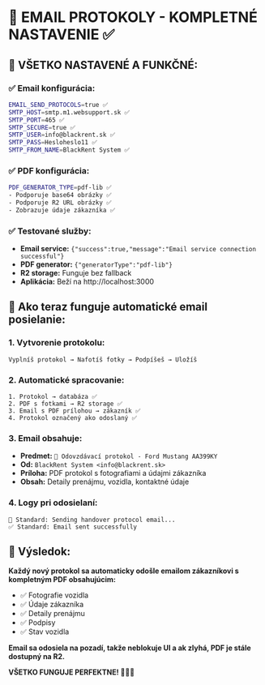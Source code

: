 # 📧 EMAIL PROTOKOLY - KOMPLETNÉ NASTAVENIE ✅

## 🎯 **VŠETKO NASTAVENÉ A FUNKČNÉ:**

### ✅ **Email konfigurácia:**
```bash
EMAIL_SEND_PROTOCOLS=true ✅
SMTP_HOST=smtp.m1.websupport.sk ✅
SMTP_PORT=465 ✅
SMTP_SECURE=true ✅
SMTP_USER=info@blackrent.sk ✅
SMTP_PASS=Hesloheslo11 ✅
SMTP_FROM_NAME=BlackRent System ✅
```

### ✅ **PDF konfigurácia:**
```bash
PDF_GENERATOR_TYPE=pdf-lib ✅
- Podporuje base64 obrázky ✅
- Podporuje R2 URL obrázky ✅
- Zobrazuje údaje zákazníka ✅
```

### ✅ **Testované služby:**
- **Email service:** `{"success":true,"message":"Email service connection successful"}`
- **PDF generator:** `{"generatorType":"pdf-lib"}`
- **R2 storage:** Funguje bez fallback
- **Aplikácia:** Beží na http://localhost:3000

## 🚀 **Ako teraz funguje automatické email posielanie:**

### **1. Vytvorenie protokolu:**
```
Vyplníš protokol → Nafotíš fotky → Podpíšeš → Uložíš
```

### **2. Automatické spracovanie:**
```
1. Protokol → databáza ✅
2. PDF s fotkami → R2 storage ✅
3. Email s PDF prílohou → zákazník ✅
4. Protokol označený ako odoslaný ✅
```

### **3. Email obsahuje:**
- **Predmet:** `📄 Odovzdávací protokol - Ford Mustang AA399KY`
- **Od:** `BlackRent System <info@blackrent.sk>`
- **Príloha:** PDF protokol s fotografiami a údajmi zákazníka
- **Obsah:** Detaily prenájmu, vozidla, kontaktné údaje

### **4. Logy pri odosielaní:**
```
📧 Standard: Sending handover protocol email...
✅ Standard: Email sent successfully
```

## 🎯 **Výsledok:**

**Každý nový protokol sa automaticky odošle emailom zákazníkovi s kompletným PDF obsahujúcim:**
- ✅ Fotografie vozidla
- ✅ Údaje zákazníka  
- ✅ Detaily prenájmu
- ✅ Podpisy
- ✅ Stav vozidla

**Email sa odosiela na pozadí, takže neblokuje UI a ak zlyhá, PDF je stále dostupný na R2.**

**VŠETKO FUNGUJE PERFEKTNE! 🚀📧📸**
